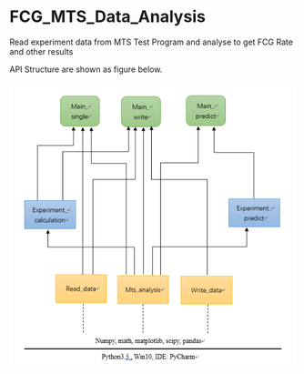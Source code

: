 # FCG_MTS_Data_Analysis

Read experiment data from MTS Test Program and analyse to get FCG Rate and other results

API Structure are shown as figure below.

![image](https://github.com/falazzzz/FCG_MTS_Data_Analysis/blob/2.1/API_Structure.PNG)
